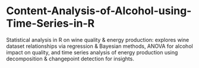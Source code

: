 # Content-Analysis-of-Alcohol-using-Time-Series-in-R
Statistical analysis in R on wine quality &amp; energy production: explores wine dataset relationships via regression &amp; Bayesian methods, ANOVA for alcohol impact on quality, and time series analysis of energy production using decomposition &amp; changepoint detection for insights.
